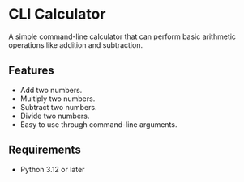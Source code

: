 # CLI Calculator

A simple command-line calculator that can perform basic arithmetic operations like addition and subtraction.

## Features

- Add two numbers.
- Multiply two numbers.
- Subtract two numbers.
- Divide two numbers.
- Easy to use through command-line arguments.

## Requirements

- Python 3.12 or later